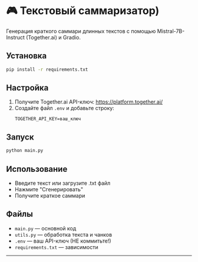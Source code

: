 # 🎮 Текстовый саммаризатор)

Генерация краткого саммари длинных текстов с помощью Mistral-7B-Instruct (Together.ai) и Gradio.

## Установка

```bash
pip install -r requirements.txt
```

## Настройка
1. Получите Together.ai API-ключ: https://platform.together.ai/
2. Создайте файл `.env` и добавьте строку:
   ```
   TOGETHER_API_KEY=ваш_ключ
   ```

## Запуск

```bash
python main.py
```

## Использование
- Введите текст или загрузите .txt файл
- Нажмите "Сгенерировать"
- Получите краткое саммари

## Файлы
- `main.py` — основной код
- `utils.py` — обработка текста и чанков
- `.env` — ваш API-ключ (НЕ коммитьте!)
- `requirements.txt` — зависимости

---
